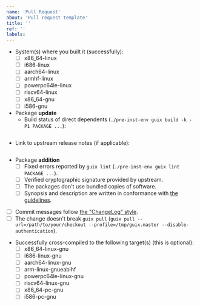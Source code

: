 ```yaml
---
name: 'Pull Request'
about: 'Pull request template'
title: ''
ref: ''
labels:
---
```

<!--
Below is a checklist for package-related patches.

For details please refer to [the manual](https://guix.gnu.org/manual/devel/en/html_node/Submitting-Patches.html).

Common issues in the contribution process are also documented in the
["Contributing" chapter](https://guix.gnu.org/manual/devel/en/html_node/Contributing.html)
of the manual.

Tick a box by changing it from [ ] to [x].
-->

- System(s) where you built it (successfully):
  - [ ] x86_64-linux
  - [ ] i686-linux
  - [ ] aarch64-linux
  - [ ] armhf-linux
  - [ ] powerpc64le-linux
  - [ ] riscv64-linux
  - [ ] x86_64-gnu
  - [ ] i586-gnu

- Package **update**
  - Build status of direct dependents (`./pre-inst-env guix build -k -P1 PACKAGE ...`):
```text

```
  - Link to upstream release notes (if applicable):
```text

```
- Package **addition**
  - [ ] Fixed errors reported by `guix lint` (`./pre-inst-env guix lint PACKAGE ...`).
  - [ ] Verified cryptographic signature provided by upstream.
  - [ ] The packages don't use bundled copies of software.
  - [ ] Synopsis and description are written in conformance with [the guidelines](https://guix.gnu.org/manual/devel/en/html_node/Synopses-and-Descriptions.html).

- [ ] Commit messages follow [the "ChangeLog" style](https://www.gnu.org/prep/standards/html_node/Change-Logs.html).
- [ ] The change doesn't break `guix pull` (`guix pull --url=/path/to/your/checkout --profile=/tmp/guix.master --disable-authentication`).

- Successfully cross-compiled to the following target(s) (this is optional):
  - [ ] x86_64-linux-gnu
  - [ ] i686-linux-gnu
  - [ ] aarch64-linux-gnu
  - [ ] arm-linux-gnueabihf
  - [ ] powerpc64le-linux-gnu
  - [ ] riscv64-linux-gnu
  - [ ] x86_64-pc-gnu
  - [ ] i586-pc-gnu
